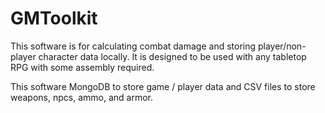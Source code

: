 # GMToolkit

This software is for calculating combat damage and storing player/non-player character data locally. It is designed to be used with any tabletop RPG with some assembly required.

This software MongoDB to store game / player data and CSV files to store weapons, npcs, ammo, and armor.

